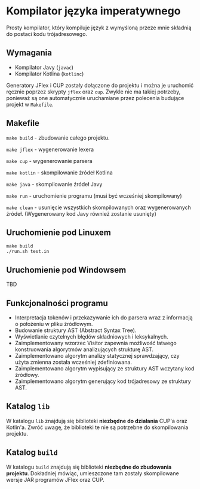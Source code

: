 # Kompilator języka imperatywnego

Prosty kompilator, który kompiluje język z wymyśloną przeze mnie składnią do postaci kodu trójadresowego.

## Wymagania

* Kompilator Javy (`javac`)
* Kompilator Kotlina (`kotlinc`)

Generatory JFlex i CUP zostały dołączone do projektu i można je uruchomić ręcznie poprzez skrypty `jflex` oraz `cup`. Zwykle nie ma takiej potrzeby, ponieważ są one automatycznie uruchamiane przez polecenia budujące projekt w `Makefile`.

## Makefile
`make build` - zbudowanie całego projektu.

`make jflex` - wygenerowanie lexera

`make cup` - wygenerowanie parsera

`make kotlin` - skompilowanie źródeł Kotlina

`make java` - skompilowanie źródeł Javy

`make run` - uruchomienie programu (musi być wcześniej skompilowany)

`make clean` - usunięcie wszystkich skompilowanych oraz wygenerowanych źródeł. (Wygenerowany kod Javy również zostanie usunięty)

## Uruchomienie pod Linuxem

```
make build
./run.sh test.in
```

## Uruchomienie pod Windowsem
TBD

## Funkcjonalności programu

* Interpretacja tokenów i przekazywanie ich do parsera wraz z informacją o położeniu w pliku źródłowym.
* Budowanie struktury AST (Abstract Syntax Tree).
* Wyświetlanie czytelnych błędów składniowych i leksykalnych.
* Zaimplementowany wzorzec Visitor zapewnia możliwość łatwego konstruowania algorytmów analizujących strukturę AST.
* Zaimplementowano algorytm analizy statycznej sprawdzający, czy użyta zmienna została wcześniej zdefiniowana.
* Zaimplementowano algorytm wypisujący ze struktury AST wczytany kod źródłowy.
* Zaimplementowano algorytm generujący kod trójadresowy ze struktury AST.

## Katalog `lib`

W katalogu `lib` znajdują się biblioteki **niezbędne do działania** CUP'a oraz Kotlin'a. Zwróć uwagę, że biblioteki te nie są potrzebne do skompilowania projektu.

## Katalog `build`

W katalogu `build` znajdują się biblioteki **niezbędne do zbudowania projektu**. Dokładniej mówiąc, umieszczone tam zostały skompilowane wersje JAR programów JFlex oraz CUP.
